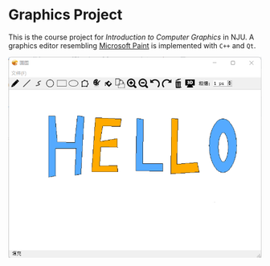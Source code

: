 # Graphics Project

This is the course project for *Introduction to Computer Graphics* in NJU. A graphics editor resembling [Microsoft Paint](https://en.wikipedia.org/wiki/Microsoft_Paint) is implemented with `C++` and `Qt`. 

![](preview.png)
